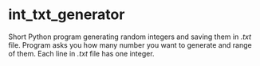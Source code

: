 # int_txt_generator
Short Python program generating random integers and saving them in <i>.txt</i> file. 
Program asks you how many number you want to generate and range of them.
Each line in <i>.txt</i> file has one integer.
